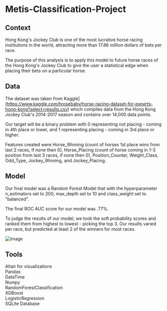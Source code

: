 # Metis-Classification-Project

## Context
Hong Kong's Jockey Club is one of the most lucrative horse racing institutions in the world, attracting more than 17.86 million dollars of bets per race. 

The purpose of this analysis is to apply this model to future horse races of the Hong Kong's Jockey Club to give the user a statistical edge when placing their bets on a particular horse.
 
## Data
The dataset was taken from Kaggle](https://www.kaggle.com/hrosebaby/horse-racing-dataset-for-experts-hong-kong?select=results.csv)  which compiles data from the Hong Kong Jockey Club's 2014-2017 season and contains over 14,000 data points.   

Our target will be a binary problem with 0 representing not placing - coming in 4th place or lower, and 1 representing placing - coming in 3rd place or higher.  

Features created were Horse_Winning (count of horses 1st place wins from last 2 races, if none then 0), Horse_Placing (count of horse coming in 1-3 position from last 3 races, if none then 0), Position_Counter, Weight_Class, Odd_Type, Jockey_Winning, and Jockey_Placing.
 
## Model 

Our final model was a Random Forest Model that with the hyperparameter n_estimators set to 200, max_depth set to 10 and class_weight set to "balanced".

The final ROC AUC score for our model was .77%.

To judge the results of our model, we took the soft probability scores and ranked them from highest to lowest - picking the top 3. Our results varied per race, but predicted at least 2 of the winners for most races.


![image](https://user-images.githubusercontent.com/43186680/118285897-ec2b6a00-b49f-11eb-80aa-967d510fd0df.png)


 
## Tools
Altair for visualizations   
Pandas  
DateTime  
Numpy  
RandomForestClassification  
XGBoost  
LogisticRegression  
SQLite Database  

